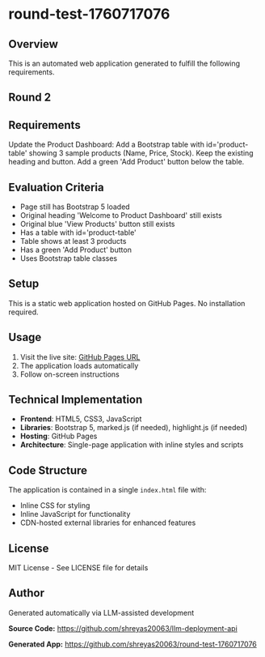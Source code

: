 # round-test-1760717076

## Overview
This is an automated web application generated to fulfill the following requirements.


## Round 2

## Requirements
Update the Product Dashboard: Add a Bootstrap table with id='product-table' showing 3 sample products (Name, Price, Stock). Keep the existing heading and button. Add a green 'Add Product' button below the table.

## Evaluation Criteria
- Page still has Bootstrap 5 loaded
- Original heading 'Welcome to Product Dashboard' still exists
- Original blue 'View Products' button still exists
- Has a table with id='product-table'
- Table shows at least 3 products
- Has a green 'Add Product' button
- Uses Bootstrap table classes

## Setup
This is a static web application hosted on GitHub Pages. No installation required.

## Usage
1. Visit the live site: [GitHub Pages URL](https://shreyas20063.github.io/round-test-1760717076/)
2. The application loads automatically
3. Follow on-screen instructions

## Technical Implementation
- **Frontend**: HTML5, CSS3, JavaScript
- **Libraries**: Bootstrap 5, marked.js (if needed), highlight.js (if needed)
- **Hosting**: GitHub Pages
- **Architecture**: Single-page application with inline styles and scripts

## Code Structure
The application is contained in a single `index.html` file with:
- Inline CSS for styling
- Inline JavaScript for functionality
- CDN-hosted external libraries for enhanced features

## License
MIT License - See LICENSE file for details

## Author
Generated automatically via LLM-assisted development

**Source Code:** https://github.com/shreyas20063/llm-deployment-api

**Generated App:** https://github.com/shreyas20063/round-test-1760717076
